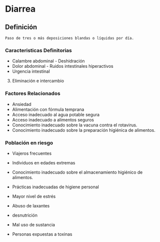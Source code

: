 # Diarrea
## Definición
	Paso de tres o más deposiciones blandas o líquidas por día.

### Caracteristicas Definitorias
- Calambre abdominal  - Deshidración   
- Dolor abdominal  - Ruidos intestinales hiperactivos   
- Urgencia intestinal   
 
 
 
 
 
 
 
 
 
 
3. Eliminación e intercambio

### Factores Relacionados
- Ansiedad   
- Alimentación con fórmula temprana   
- Acceso inadecuado al agua 
potable segura   
- Acceso inadecuado a alimentos 
seguros   
- Conocimiento inadecuado sobre la 
vacuna contra el rotavirus.   
- Conocimiento inadecuado sobre la 
preparación higiénica de 
alimentos.

### Población en riesgo
- Viajeros frecuentes   
- Individuos en edades extremas   
 
- Conocimiento inadecuado sobre el 
almacenamiento higiénico de 
alimentos.   
- Prácticas inadecuadas de 
higiene personal   
- Mayor nivel de estrés   
- Abuso de laxantes   
- desnutrición   
- Mal uso de sustancia  
 
 
 
- Personas expuestas a toxinas

